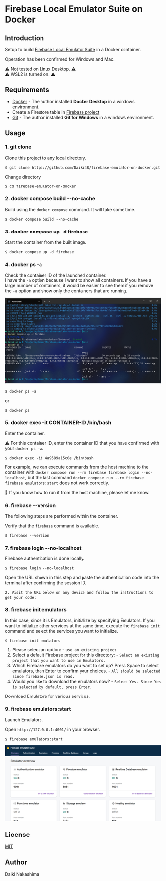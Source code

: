 # Firebase Local Emulator Suite on Docker

## Introduction

Setup to build [Firebase Local Emulator Suite](https://firebase.google.com/docs/emulator-suite) in a Docker container.

Operation has been confirmed for Windows and Mac.

:warning: Not tested on Linux Desktop. :warning:  
:warning: WSL2 is turned on. :warning:

## Requirements

- [Docker](https://www.docker.com/) - The author installed **Docker Desktop** in a windows environment.
- Create a Firestore table in [Firebase project](https://firebase.google.com/)
- [Git](https://git-scm.com/downloads) - The author installed **Git for Windows** in a windows environment.

## Usage

### 1. git clone

Clone this project to any local directory.

```shell
$ git clone https://github.com/Daiki48/firebase-emulator-on-docker.git
```

Change directory.

```shell
$ cd firebase-emulator-on-docker
```

### 2. docker compose build --no-cache

Build using the `docker compose` command.
It will take some time.

```shell
$ docker compose build --no-cache
```

### 3. docker compose up -d firebase

Start the container from the built image.

```shell
$ docker compose up -d firebase
```

### 4. docker ps -a

Check the container ID of the launched container.  
I have the `-a` option because I want to show all containers. If you have a large number of containers, it would be easier to see them if you remove the `-a` option and show only the containers that are running.

![01_Check_containerID](./screenshot/01_Check_containerID.png)


```shell
$ docker ps -a
```
or
```shell
$ docker ps
```

### 5. docker exec -it CONTAINER-ID /bin/bash

Enter the container.

:warning: For this container ID, enter the container ID that you have confirmed with your `docker ps -a`.

```shell
$ docker exec -it 4a9589a15c0e /bin/bash
```

For example, we can execute commands from the host machine to the container with `docker compose run --rm firebase firebase login --no-localhost`, but the last command `docker compose run --rm firebase firebase emulators:start` does not work correctly.  

:pray: If you know how to run it from the host machine, please let me know.

### 6. firebase --version

The following steps are performed within the container.

Verify that the `firebase` command is available.

```shell
$ firebase --version
```

### 7. firebase login --no-localhost

Firebase authentication is done locally.

```shell
$ firebase login --no-localhost
```

Open the URL shown in this step and paste the authentication code into the terminal after confirming the session ID.

```
2. Visit the URL below on any device and follow the instructions to get your code:
```

### 8. firebase init emulators

In this case, since it is Emulators, initialize by specifying Emulators. If you want to initialize other services at the same time, execute the `firebase init` command and select the services you want to initialize.

```shell
$ firebase init emulators
```

1. Please select an option: - `Use an existing project`
2. Select a default Firebase project for this directory: - `Select an existing project that you want to use in Emulators.`
3. Which Firebase emulators do you want to set up? Press Space to select emulators, then Enter to confirm your choices. - `All should be selected since firebase.json is read.`
4. Would you like to download the emulators now? - `Select Yes. Since Yes is selected by default, press Enter.`

Download Emulators for various services.

### 9. firebase emulators:start

Launch Emulators.

Open `http://127.0.0.1:4001/` in your browser.

```shell
$ firebase emulators:start
```

![02_start_emulator](./screenshot/02_start_emulator.png)

## License

[MIT](./LICENSE)

## Author

Daiki Nakashima